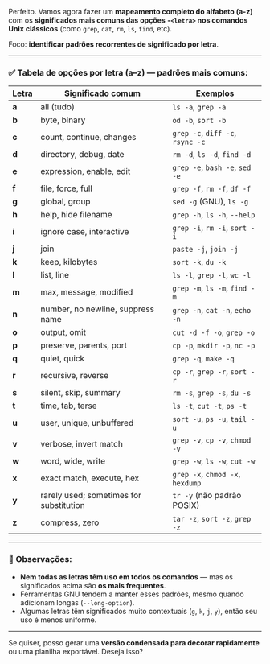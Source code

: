 Perfeito. Vamos agora fazer um **mapeamento completo do alfabeto (a-z)** com os **significados mais comuns das opções `-<letra>` nos comandos Unix clássicos** (como `grep`, `cat`, `rm`, `ls`, `find`, etc).

Foco: **identificar padrões recorrentes de significado por letra**.

---

### ✅ **Tabela de opções por letra (a–z)** — padrões mais comuns:

| Letra | Significado comum                       | Exemplos                         |
| ----- | --------------------------------------- | -------------------------------- |
| **a** | all (tudo)                              | `ls -a`, `grep -a`               |
| **b** | byte, binary                            | `od -b`, `sort -b`               |
| **c** | count, continue, changes                | `grep -c`, `diff -c`, `rsync -c` |
| **d** | directory, debug, date                  | `rm -d`, `ls -d`, `find -d`      |
| **e** | expression, enable, edit                | `grep -e`, `bash -e`, `sed -e`   |
| **f** | file, force, full                       | `grep -f`, `rm -f`, `df -f`      |
| **g** | global, group                           | `sed -g` (GNU), `ls -g`          |
| **h** | help, hide filename                     | `grep -h`, `ls -h`, `--help`     |
| **i** | ignore case, interactive                | `grep -i`, `rm -i`, `sort -i`    |
| **j** | join                                    | `paste -j`, `join -j`            |
| **k** | keep, kilobytes                         | `sort -k`, `du -k`               |
| **l** | list, line                              | `ls -l`, `grep -l`, `wc -l`      |
| **m** | max, message, modified                  | `grep -m`, `ls -m`, `find -m`    |
| **n** | number, no newline, suppress name       | `grep -n`, `cat -n`, `echo -n`   |
| **o** | output, omit                            | `cut -d -f -o`, `grep -o`        |
| **p** | preserve, parents, port                 | `cp -p`, `mkdir -p`, `nc -p`     |
| **q** | quiet, quick                            | `grep -q`, `make -q`             |
| **r** | recursive, reverse                      | `cp -r`, `grep -r`, `sort -r`    |
| **s** | silent, skip, summary                   | `rm -s`, `grep -s`, `du -s`      |
| **t** | time, tab, terse                        | `ls -t`, `cut -t`, `ps -t`       |
| **u** | user, unique, unbuffered                | `sort -u`, `ps -u`, `tail -u`    |
| **v** | verbose, invert match                   | `grep -v`, `cp -v`, `chmod -v`   |
| **w** | word, wide, write                       | `grep -w`, `ls -w`, `cut -w`     |
| **x** | exact match, execute, hex               | `grep -x`, `chmod -x`, `hexdump` |
| **y** | rarely used; sometimes for substitution | `tr -y` (não padrão POSIX)       |
| **z** | compress, zero                          | `tar -z`, `sort -z`, `grep -z`   |

---

### 📌 Observações:

* **Nem todas as letras têm uso em todos os comandos** — mas os significados acima são **os mais frequentes**.
* Ferramentas GNU tendem a manter esses padrões, mesmo quando adicionam longas (`--long-option`).
* Algumas letras têm significados muito contextuais (`g`, `k`, `j`, `y`), então seu uso é menos uniforme.

---

Se quiser, posso gerar uma **versão condensada para decorar rapidamente** ou uma planilha exportável. Deseja isso?

